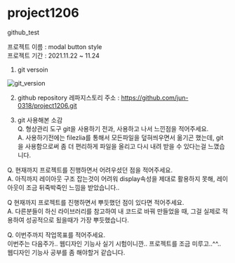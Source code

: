 # project1206
github_test

프로젝트 이름 : modal button style <br>
프로젝트 기간 : 2021.11.22 ~ 11.24

1. git versoin

![git_version](https://user-images.githubusercontent.com/75514791/144797393-b0fa576b-2d2a-404d-a53a-97d164729cca.PNG)

2. github repository
레파지스토리 주소 : https://github.com/jun-0318/project1206.git

3. git 사용해본 소감 <br>
Q. 형상관리 도구 git을 사용하기 전과, 사용하고 나서 느낀점을 적어주세요. <br>
  A. 사용하기전에는 filezlia를 통해서 모든파일을 덮혀씌우면서 옮기곤 했는데,
  git을 사용함으로써 좀 더 편리하게 파일을 올리고 다시 내려 받을 수 있다는걸 느꼈습니다. 

Q. 현재까지 프로젝트를 진행하면서 어려우셨던 점을 적어주세요. <br>
  A. 아직까지 레이아웃 구조 잡는것이 어려워 display속성을 제대로 활용하지 못해, 레이아웃이 조금 뒤죽박죽인 느낌을 받았습니다..

Q 현재까지 프로젝트를 진행하면서 뿌듯했던 점이 있다면 적어주세요. <br>
  A. 다른분들이 하신 라이브러리를 참고하여 내 코드로 바꿔 만들었을 때, 그걸 실제로 적용하여 성공적으로 됬을때가 가장 뿌듯했습니다.

Q. 이번주까지 작업목표를 적어주세요. <br>
  이번주는 다음주가.. 웹디자인 기능사 실기 시험이니깐.. 프로젝트를 조금 미루고..^^.. 웹디자인 기능사 공부를 좀 해야할거 같습니다.

